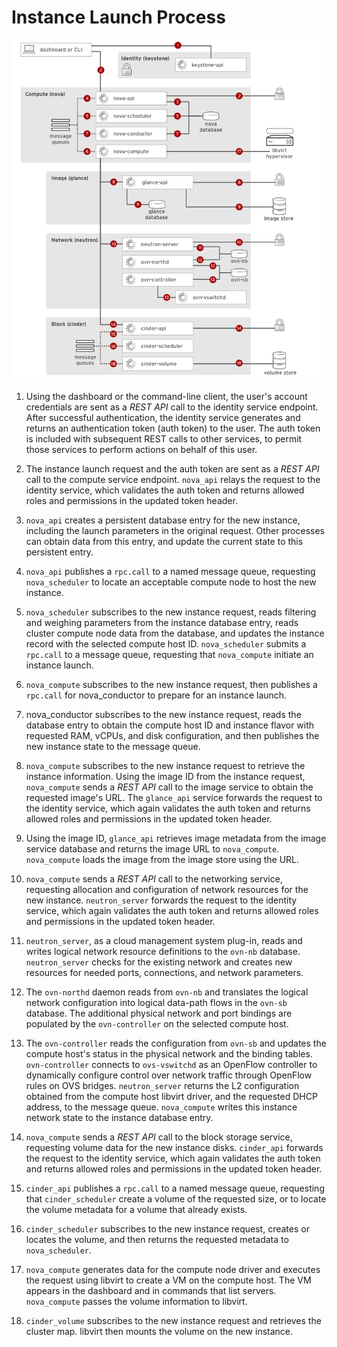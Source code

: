 # Instance Launch Process
![instance](./images/openstack-instance-launch-process.png)
1. Using the dashboard or the command-line client, the user's account credentials are sent as a _REST API_ call to the identity service endpoint. After successful authentication, the identity service generates and returns an authentication token (auth token) to the user. The auth token is included with subsequent REST calls to other services, to permit those services to perform actions on behalf of this user.

2. The instance launch request and the auth token are sent as a _REST API_ call to the compute service endpoint. `nova_api` relays the request to the identity service, which validates the auth token and returns allowed roles and permissions in the updated token header.

3. `nova_api` creates a persistent database entry for the new instance, including the launch parameters in the original request. Other processes can obtain data from this entry, and update the current state to this persistent entry.

4. `nova_api` publishes a `rpc.call` to a named message queue, requesting `nova_scheduler` to locate an acceptable compute node to host the new instance.

5. `nova_scheduler` subscribes to the new instance request, reads filtering and weighing parameters from the instance database entry, reads cluster compute node data from the database, and updates the instance record with the selected compute host ID. `nova_scheduler` submits a `rpc.call` to a message queue, requesting that `nova_compute` initiate an instance launch.

6. `nova_compute` subscribes to the new instance request, then publishes a `rpc.call` for nova_conductor to prepare for an instance launch.

7. nova_conductor subscribes to the new instance request, reads the database entry to obtain the compute host ID and instance flavor with requested RAM, vCPUs, and disk configuration, and then publishes the new instance state to the message queue.

8. `nova_compute` subscribes to the new instance request to retrieve the instance information. Using the image ID from the instance request, `nova_compute` sends a _REST API_ call to the image service to obtain the requested image's URL. The `glance_api` service forwards the request to the identity service, which again validates the auth token and returns allowed roles and permissions in the updated token header.

9. Using the image ID, `glance_api` retrieves image metadata from the image service database and returns the image URL to `nova_compute`. `nova_compute` loads the image from the image store using the URL.

10. `nova_compute` sends a _REST API_ call to the networking service, requesting allocation and configuration of network resources for the new instance. `neutron_server` forwards the request to the identity service, which again validates the auth token and returns allowed roles and permissions in the updated token header.

11. `neutron_server`, as a cloud management system plug-in, reads and writes logical network resource definitions to the `ovn-nb` database. `neutron_server` checks for the existing network and creates new resources for needed ports, connections, and network parameters.

12. The `ovn-northd` daemon reads from `ovn-nb` and translates the logical network configuration into logical data-path flows in the `ovn-sb` database. The additional physical network and port bindings are populated by the `ovn-controller` on the selected compute host.

13. The `ovn-controller` reads the configuration from `ovn-sb` and updates the compute host's status in the physical network and the binding tables. `ovn-controller` connects to `ovs-vswitchd` as an OpenFlow controller to dynamically configure control over network traffic through OpenFlow rules on OVS bridges. `neutron_server` returns the L2 configuration obtained from the compute host libvirt driver, and the requested DHCP address, to the message queue. `nova_compute` writes this instance network state to the instance database entry.

14. `nova_compute` sends a _REST API_ call to the block storage service, requesting volume data for the new instance disks. `cinder_api` forwards the request to the identity service, which again validates the auth token and returns allowed roles and permissions in the updated token header.

15. `cinder_api` publishes a `rpc.call` to a named message queue, requesting that `cinder_scheduler` create a volume of the requested size, or to locate the volume metadata for a volume that already exists.

16. `cinder_scheduler` subscribes to the new instance request, creates or locates the volume, and then returns the requested metadata to `nova_scheduler`.

17. `nova_compute` generates data for the compute node driver and executes the request using libvirt to create a VM on the compute host. The VM appears in the dashboard and in commands that list servers. `nova_compute` passes the volume information to libvirt.

18. `cinder_volume` subscribes to the new instance request and retrieves the cluster map. libvirt then mounts the volume on the new instance.
